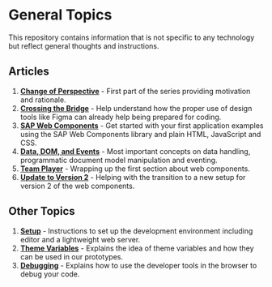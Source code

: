 # General Topics

This repository contains information that is not specific to any technology but reflect general thoughts and instructions.

## Articles

1. **[Change of Perspective](./01-Change-of-Perspective.md)** - First part of the series providing motivation and rationale.
2. **[Crossing the Bridge](./02-Crossing-the-Bridge.md)** - Help understand how the proper use of design tools like Figma can already help being prepared for coding.
3. **[SAP Web Components](./03-SAP-Web-Components.md)** - Get started with your first application examples using the SAP Web Components library and plain HTML, JavaScript and CSS.
4. **[Data, DOM, and Events](./04-Data-DOM-Events.md)** - Most important concepts on data handling, programmatic document model manipulation and eventing.
5. **[Team Player](./05-Team-Player.md)** - Wrapping up the first section about web components.
6. **[Update to Version 2](./06-Update-ti-Version-2.md)** - Helping with the transition to a new setup for version 2 of the web components.

## Other Topics

1. **[Setup](./A1-Set-up.md)** - Instructions to set up the development environment including editor and a lightweight web server.
2. **[Theme Variables](./A2-Theme-Variables.md)** - Explains the idea of theme variables and how they can be used in our prototypes.
3. **[Debugging](./A3-Debugging.md)** - Explains how to use the developer tools in the browser to debug your code.
